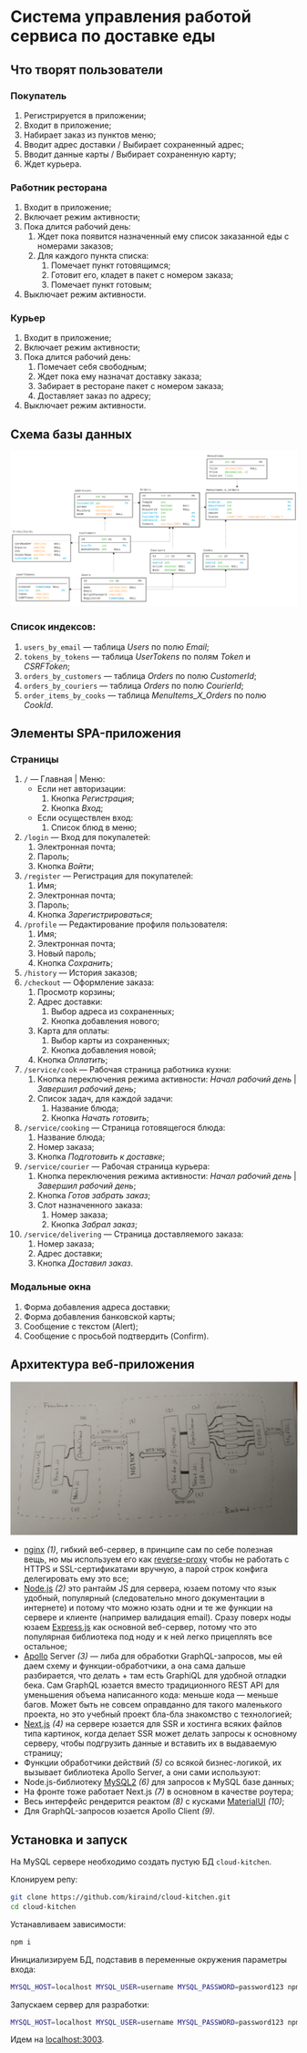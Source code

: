 # Система управления работой сервиса по доставке еды

## Что творят пользователи

### Покупатель

1. Регистрируется в приложении;
2. Входит в приложение;
3. Набирает заказ из пунктов меню;
4. Вводит адрес доставки / Выбирает сохраненный адрес;
5. Вводит данные карты / Выбирает сохраненную карту;
6. Ждет курьера.

### Работник ресторана

1. Входит в приложение;
2. Включает режим активности;
3. Пока длится рабочий день:
    1. Ждет пока появится назначенный ему список заказанной еды с номерами заказов;
    2. Для каждого пункта списка:
        1. Помечает пункт готовящимся;
        2. Готовит его, кладет в пакет с номером заказа;
        3. Помечает пункт готовым;
4. Выключает режим активности.

### Курьер

1. Входит в приложение;
2. Включает режим активности;
3. Пока длится рабочий день:
    1. Помечает себя свободным;
    2. Ждет пока ему назначат доставку заказа;
    3. Забирает в ресторане пакет с номером заказа;
    4. Доставляет заказ по адресу;
4. Выключает режим активности.

## Схема базы данных

![Схема базы данных](docs/db-sheme.png)

### Список индексов:

1. `users_by_email` — таблица *Users* по полю *Email*;
2. `tokens_by_tokens` — таблица *UserTokens* по полям *Token* и *CSRFToken*;
3. `orders_by_customers` — таблица *Orders* по полю *CustomerId*;
4. `orders_by_couriers` — таблица *Orders* по полю *CourierId*;
5. `order_items_by_cooks` — таблица *MenuItems_X_Orders* по полю *CookId*.

## Элементы SPA-приложения

### Страницы

1. `/` — Главная | Меню:
    * Если нет авторизации:
        1. Кнопка *Регистрация*;
        2. Кнопка *Вход*;
    * Если осуществлен вход:
        1. Список блюд в меню;
2. `/login` — Вход для покупалетей:
    1. Электронная почта;
    2. Пароль;
    3. Кнопка *Войти*;
3. `/register` — Регистрация для покупателей:
    1. Имя;
    2. Электронная почта;
    3. Пароль;
    4. Кнопка *Зарегистрироваться*;
4. `/profile` — Редактирование профиля пользователя:
    1. Имя;
    2. Электронная почта;
    3. Новый пароль;
    4. Кнопка *Сохранить*;
5. `/history` — История заказов;
6. `/checkout` — Оформление заказа:
    1. Просмотр корзины;
    2. Адрес доставки:
        1. Выбор адреса из сохраненных;
        2. Кнопка добавления нового;
    3. Карта для оплаты:
        1. Выбор карты из сохраненных;
        2. Кнопка добавления новой;
    4. Кнопка *Оплатить*;
7. `/service/cook` — Рабочая страница работника кухни:
    1. Кнопка переключения режима активности: *Начал рабочий день* | *Завершил рабочий день*;
    2. Список задач, для каждой задачи:
        1. Название блюда;
        2. Кнопка *Начать готовить*;
8. `/service/cooking` — Страница готовящегося блюда:
    1. Название блюда;
    2. Номер заказа;
    3. Кнопка *Подготовить к доставке*;
9. `/service/courier` — Рабочая страница курьера:
    1. Кнопка переключения режима активности: *Начал рабочий день* | *Завершил рабочий день*;
    2. Кнопка *Готов забрать заказ*;
    3. Слот назначенного заказа:
        1. Номер заказа;
        2. Кнопка *Забрал заказ*;
10. `/service/delivering` — Страница доставляемого заказа:
    1. Номер заказа;
    2. Адрес доставки;
    3. Кнопка *Доставил заказ*.


### Модальные окна

1. Форма добавления адреса доставки;
2. Форма добавления банковской карты;
3. Сообщение с текстом (Alert);
4. Сообщение с просьбой подтвердить (Confirm).

## Архитектура веб-приложения

![Архитектура веб-приложения](docs/arch.jpg)

* [nginx](https://www.nginx.com/) *(1)*, гибкий веб-сервер, в принципе сам по себе полезная вещь, но мы используем его как [reverse-proxy](https://docs.nginx.com/nginx/admin-guide/web-server/reverse-proxy/) чтобы не работать с HTTPS и SSL-сертификатами вручную, а парой строк конфига делегировать ему это все;
* [Node.js](https://nodejs.org/en/) *(2)* это рантайм JS для сервера, юзаем потому что язык удобный, популярный (следовательно много документации в интернете) и потому что можно юзать одни и те же функции на сервере и клиенте (например валидация email). Сразу поверх ноды юзаем [Express.js](http://expressjs.com/) как основной веб-сервер, потому что это популярная библиотека под ноду и к ней легко прицеплять все остальное;
* [Apollo](https://www.apollographql.com/) Server *(3)* — либа для обработки GraphQL-запросов, мы ей даем схему и функции-обработчики, а она сама дальше разбирается, что делать + там есть GraphiQL для удобной отладки бека. Сам GraphQL юзается вместо традиционного REST API для уменьшения объема написанного кода: меньше кода — меньше багов. Может быть не совсем оправданно для такого маленького проекта, но это учебный проект бла-бла знакомство с технологией;
* [Next.js](https://nextjs.org/) *(4)* на сервере юзается для SSR и хостинга всяких файлов типа картинок, когда делает SSR может делать запросы к основному серверу, чтобы подгрузить данные и вставить их в выдаваемую страницу;
* Функции обработчики действий *(5)* со всякой бизнес-логикой, их вызывает библиотека Apollo Server, а они сами используют:
* Node.js-библиотеку [MySQL2](https://www.npmjs.com/package/mysql2) *(6)* для запросов к MySQL базе данных;
* На фронте тоже работает Next.js *(7)* в основном в качестве роутера;
* Весь интерфейс рендерится реактом *(8)* с кусками [MaterialUI](https://material-ui.com/) *(10)*;
* Для GraphQL-запросов юзается Apollo Client *(9)*.

## Установка и запуск

На MySQL сервере необходимо создать пустую БД `cloud-kitchen`.

Клонируем репу:

```sh
git clone https://github.com/kiraind/cloud-kitchen.git
cd cloud-kitchen
```

Устанавливаем зависимости:

```sh
npm i
```

Инициализируем БД, подставив в переменные окружения параметры входа:

```sh
MYSQL_HOST=localhost MYSQL_USER=username MYSQL_PASSWORD=password123 npm run init-db
```

Запускаем сервер для разработки:

```sh
MYSQL_HOST=localhost MYSQL_USER=username MYSQL_PASSWORD=password123 npm run dev
```

Идем на [localhost:3003](http://localhost:3003/).